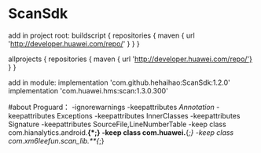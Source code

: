 # ScanSdk
add in project root:
buildscript {
    repositories {
        maven { url 'http://developer.huawei.com/repo/' }
    }
}

allprojects {
    repositories {
        maven { url 'http://developer.huawei.com/repo/'}
    }
}

add in module:
implementation 'com.github.hehaihao:ScanSdk:1.2.0'
implementation 'com.huawei.hms:scan:1.3.0.300'

#about Proguard：
-ignorewarnings
-keepattributes *Annotation*
-keepattributes Exceptions
-keepattributes InnerClasses
-keepattributes Signature
-keepattributes SourceFile,LineNumberTable
-keep class com.hianalytics.android.**{*;}
-keep class com.huawei.**{*;}
-keep class com.xm6leefun.scan_lib.**{*;}
